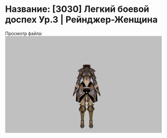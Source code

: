 # Название: [3030] Легкий боевой доспех Ур.3 | Рейнджер-Женщина

Просмотр файла:
![p030002.png](p030002.png)